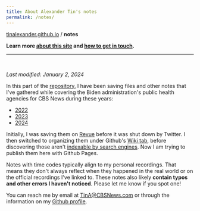```yaml
---
title: About Alexander Tin's notes
permalink: /notes/
---
```


[tinalexander.github.io](https://tinalexander.github.io/) / **notes**

**Learn more [about this site](https://tinalexander.github.io/notes/) and [how to get in touch](https://github.com/tinalexander#about-me).**

---

<br>

_Last modified: January 2, 2024_

In this part of the [repository](https://github.com/tinalexander/tinalexander.github.io/), I have been saving files and other notes that I've gathered while covering the Biden administration's public health agencies for CBS News during these years:

- [2022](https://tinalexander.github.io/notes/2022/)
- [2023](https://tinalexander.github.io/notes/2023/)
- [2024](https://tinalexander.github.io/notes/2024/)

Initially, I was saving them on [Revue](https://help.twitter.com/en/using-twitter/revue) before it was shut down by Twitter. I then switched to organizing them under Github's [Wiki tab](https://github.com/tinalexander/notes/wiki), before discovering those aren't [indexable by search engines](https://docs.github.com/en/communities/documenting-your-project-with-wikis/about-wikis#:~:text=Note%3A%20Search,a%20public%20repository.). Now I am trying to publish them here with Github Pages.

Notes with time codes typically align to my personal recordings. That means they don't always reflect when they happened in the real world or on the official recordings I've linked to. These notes also likely **contain typos and other errors I haven't noticed**. Please let me know if you spot one!

You can reach me by email at [TinA@CBSNews.com](mailto:TinA@CBSNews.com) or through the information on my [Github profile](https://github.com/tinalexander). 
